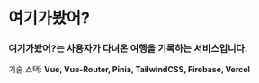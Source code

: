 # 여기가봤어?
### 여기가봤어?는 사용자가 다녀온 여행을 기록하는 서비스입니다.

기술 스택: **Vue, Vue-Router, Pinia, TailwindCSS, Firebase, Vercel**
